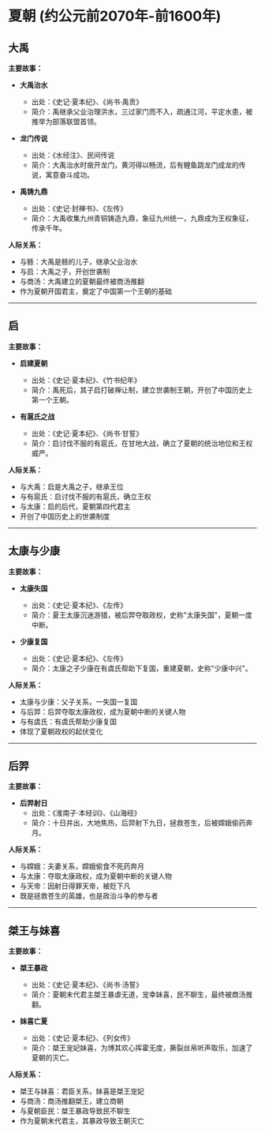 # 夏朝 (约公元前2070年-前1600年)

## 大禹

**主要故事：**
- **大禹治水**
  - 出处：《史记·夏本纪》、《尚书·禹贡》
  - 简介：禹继承父业治理洪水，三过家门而不入，疏通江河，平定水患，被推举为部落联盟首领。

- **龙门传说**
  - 出处：《水经注》、民间传说
  - 简介：大禹治水时凿开龙门，黄河得以畅流，后有鲤鱼跳龙门成龙的传说，寓意奋斗成功。

- **禹铸九鼎**
  - 出处：《史记·封禅书》、《左传》
  - 简介：大禹收集九州青铜铸造九鼎，象征九州统一，九鼎成为王权象征，传承千年。

**人际关系：**
- 与鲧：大禹是鲧的儿子，继承父业治水
- 与启：大禹之子，开创世袭制
- 与商汤：大禹建立的夏朝最终被商汤推翻
- 作为夏朝开国君主，奠定了中国第一个王朝的基础

---

## 启

**主要故事：**
- **启建夏朝**
  - 出处：《史记·夏本纪》、《竹书纪年》
  - 简介：禹死后，其子启打破禅让制，建立世袭制王朝，开创了中国历史上第一个王朝。

- **有扈氏之战**
  - 出处：《史记·夏本纪》、《尚书·甘誓》
  - 简介：启讨伐不服的有扈氏，在甘地大战，确立了夏朝的统治地位和王权威严。

**人际关系：**
- 与大禹：启是大禹之子，继承王位
- 与有扈氏：启讨伐不服的有扈氏，确立王权
- 与太康：启的后代，夏朝第四代君主
- 开创了中国历史上的世袭制度

---

## 太康与少康

**主要故事：**
- **太康失国**
  - 出处：《史记·夏本纪》、《左传》
  - 简介：夏王太康沉迷游猎，被后羿夺取政权，史称"太康失国"，夏朝一度中断。

- **少康复国**
  - 出处：《史记·夏本纪》、《左传》
  - 简介：太康之子少康在有虞氏帮助下复国，重建夏朝，史称"少康中兴"。

**人际关系：**
- 太康与少康：父子关系，一失国一复国
- 与后羿：后羿夺取太康政权，成为夏朝中断的关键人物
- 与有虞氏：有虞氏帮助少康复国
- 体现了夏朝政权的起伏变化

---

## 后羿

**主要故事：**
- **后羿射日**
  - 出处：《淮南子·本经训》、《山海经》
  - 简介：十日并出，大地焦热，后羿射下九日，拯救苍生，后被嫦娥偷药奔月。

**人际关系：**
- 与嫦娥：夫妻关系，嫦娥偷食不死药奔月
- 与太康：夺取太康政权，成为夏朝中断的关键人物
- 与天帝：因射日得罪天帝，被贬下凡
- 既是拯救苍生的英雄，也是政治斗争的参与者

---

## 桀王与妹喜

**主要故事：**
- **桀王暴政**
  - 出处：《史记·夏本纪》、《尚书·汤誓》
  - 简介：夏朝末代君主桀王暴虐无道，宠幸妹喜，民不聊生，最终被商汤推翻。

- **妹喜亡夏**
  - 出处：《史记·夏本纪》、《列女传》
  - 简介：桀王宠妃妹喜，为博其欢心挥霍无度，撕裂丝帛听声取乐，加速了夏朝的灭亡。

**人际关系：**
- 桀王与妹喜：君臣关系，妹喜是桀王宠妃
- 与商汤：商汤推翻桀王，建立商朝
- 与夏朝臣民：桀王暴政导致民不聊生
- 作为夏朝末代君主，其暴政导致王朝灭亡